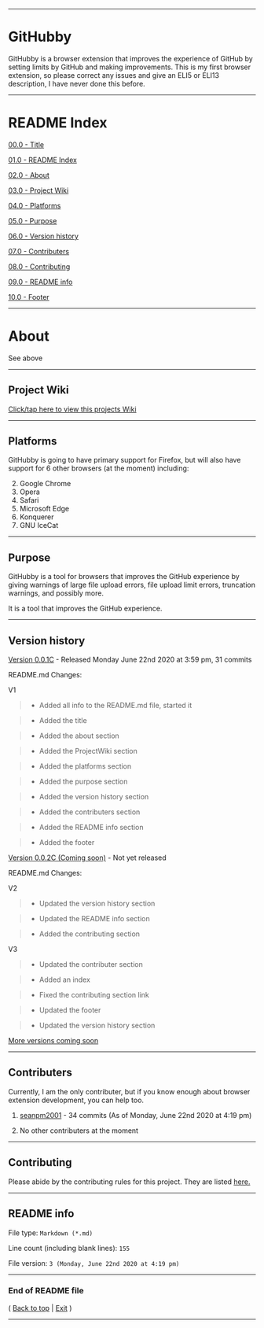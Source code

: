 
***

# GitHubby
GitHubby is a browser extension that improves the experience of GitHub by setting limits by GitHub and making improvements. This is my first browser extension, so please correct any issues and give an ELI5 or ELI13 description, I have never done this before.

***

# README Index

[00.0 - Title](#GitHubby)

[01.0 - README Index](#README-Index)

[02.0 - About](#About)

[03.0 - Project Wiki](#Project-Wiki)

[04.0 - Platforms](#Platforms)

[05.0 - Purpose](#Purpose)

[06.0 - Version history](#Version-history)

[07.0 - Contributers](#Contributers)

[08.0 - Contributing](#Contributing)

[09.0 - README info](#README-info)

[10.0 - Footer](#End-of-README-file)

***

# About

See above

***

## Project Wiki

[Click/tap here to view this projects Wiki](https://github.com/seanpm2001/GitHubby/Wiki/)

***

## Platforms

GitHubby is going to have primary support for Firefox, but will also have support for 6 other browsers (at the moment) including:

2. Google Chrome
3. Opera
4. Safari
5. Microsoft Edge
6. Konquerer
7. GNU IceCat

***

## Purpose

GitHubby is a tool for browsers that improves the GitHub experience by giving warnings of large file upload errors, file upload limit errors, truncation warnings, and possibly more.

It is a tool that improves the GitHub experience.

***

## Version history

[Version 0.0.1C](https://github.com/seanpm2001/GitHubby/releases/tag/V0.0.1C/) - Released Monday June 22nd 2020 at 3:59 pm, 31 commits

README.md Changes:

V1

> * Added all info to the README.md file, started it

> * Added the title

> * Added the about section

> * Added the ProjectWiki section

> * Added the platforms section

> * Added the purpose section

> * Added the version history section

> * Added the contributers section

> * Added the README info section

> * Added the footer

[Version 0.0.2C (Coming soon)](127.0.0.1) - Not yet released

README.md Changes:

V2

> * Updated the version history section

> * Updated the README info section

> * Added the contributing section

V3

> * Updated the contributer section

> * Added an index

> * Fixed the contributing section link

> * Updated the footer

> * Updated the version history section

[More versions coming soon](https://www.example.com/)

***

## Contributers

Currently, I am the only contributer, but if you know enough about browser extension development, you can help too.

1. [seanpm2001](https://github.com/seanpm2001/) - 34 commits (As of Monday, June 22nd 2020 at 4:19 pm)

2. No other contributers at the moment

***

## Contributing

Please abide by the contributing rules for this project. They are listed [here.](https://github.com/seanpm2001/GitHubby/blob/master/CONTRIBUTING.md)

***

## README info

File type: `Markdown (*.md)`

Line count (including blank lines): `155`

File version: `3 (Monday, June 22nd 2020 at 4:19 pm)`

***

### End of README file

( [Back to top](#GitHubby) | [Exit](about:blank) )

***
